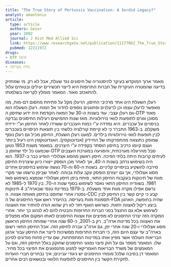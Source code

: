 ```yaml
---
title: "The True Story of Pertussis Vaccination: A Sordid Legacy?"
analyst: amantonio
article:
  type: article
  authors: Geier
  year: 2002
  journal: J Hist Med Allied Sci
  link: https://www.researchgate.net/publication/11177062_The_True_Story_of_Pertussis_Vaccination_A_Sordid_Legacy
  pubmed: 12211972
drugs:
- DTP חיסון
diseases:
- מוות בעריסה
---
```


מאמר ארוך המוקדש בעיקר להיסטוריה של חיסונים נגד שעלת, אבל לא רק. מי שמחזיק בדיעה שהמטרה העיקרית של חברות התרופות היא לייצר תכשירים יעילים ובטוחים עלול להתאכזב מאוד. המאמר מומלץ לקריאה בשלמותו.

רעלן השעלת הינו אחד מרכיבי החיסון. הרעלן מקל על פתיחת מחסום דם-מוח, מה מאפשר לרעלן עצמו וכן לרעלנים ופתוגנים נוספים לחדור אל המוח. רעלן השעלת הוא גם רעלן עצבי.
עוד בשנות ה-30 של המאה הקודמת היה ידוע שחיסון ה-DTP מאוד מסוכן וגורם לתופעות לוואי נוירולוגיות.
מאז שנות החמישים רעילות החיסונים נבדקה בניסויים על עכברים. היא נמדדה ע"י כמות העכברים ששרדו לאחר החיסון וע"י ירידת משקלם. ב-1963 התברר כי לא קיימת קורלציה כלשהי בין תוצאות הניסויים בעכברים לבין תופעות לוואי נוירולוגיות בילדים.
למעט רעלן השעלת, החיסון מכיל גם רעלן נוסף שמופק כתוצאה מהתפרקותו של החיידק (אנדוטוקסין). האנדוטוקסין הינו רעיל ביותר ועצם קיומו כרכיב בחיסון הוסתר בקפידה ע"י היצרנים.
במאמר משנת 1953 נטען שכמעט כל ילד שחוסן ב-DTP סבל מהרעלה מערכתית, והפגיעה במערכת העצבים לעיתים קרובות היתה בלתי הפיכה.
חיסון ראשון מהסוג אצלולרי הופיע כבר ב-1937. הוא היה בשימוש נרחב בשנות ה-40, אך לאחר מכן הופסק ייצורו כיוון שיצרנית החיסון סירבה להשקיע בניסויים קליניים. בשנות ה-60 וה-70 נעשה שימוש בחיסונים אחרים מסוג אצלולרי, אך גם ייצורם הופסק עקב עלות גבוהה.
לאחר שביפן נרשמו שני מקרי מוות של תינוקות בעקבות החיסון התאי, פותח ביפן חיסון אצלולרי שנמצא בשימוש מאז 1981.
בשוודיה החיסון התאי נאסר לשימוש בסוף שנות ה-70. בין 1970 ל-1985 לא נרשם אפילו מקרה מוות אחד משעלת.
ב-1979 במדינת טנסי שבארה"ב 4 תינוקות נפטרו אחרי שחוסנו בחיסון מאותה אצווה. ה-CDC קבע כי קיים קשר בין החיסון לבין תסמונת מוות בעריסה. בהיעדר ראש אגף החיסונים של ה-FDA שהיה בחופשה, הארגון ביצע ריקול לאצווה הזאת. כשראש האגף חזר לא רק שהוא הורה להחזיר את האצווה לשימוש אלא גם התנצל בפני חברות התרופות והבטיח להם לא לנהוג כך יותר. אחרי המקרה הזה יצרני החיסונים לא מפיצים את אצוות החיסונים לאותו המקום אלא מפצלים את האצווה בכל מדינות ארה"ב.
רק ב-2001, כ-60 שנה אחרי שפותח החיסון הראשון מסוג אצלולרי ו-20 שנה אחרי יפן, גם ארה"ב עברה לחיסון הזה. אבל החיסון התאי רשום בארה"ב עד עצם היום הזה, כי חברות התרופות ממשיכות לייצר את החיסון עבור ארגון הבריאות העולמי אשר מפיץ אותו במדינות המתפתחות, שם עדיין פחות מודעים לסיכון שלו.
המאמר מספר גם על חוק פיצוי נפגעי החיסונים שחוקק בגלל החיסון הזה, וגם על המאמצים של משרד הבריאות האמריקאי למנוע מהנפגעים את הפיצוי בכל מחיר. המאמר דן בסיבה שלכל מומחי החיסונים יש ניגודי עניינים; איך נבחרים חברי הועדות לחקירת הקשר בין החיסונים לתופעות הלוואי ובנושאים רבים אחרים.

